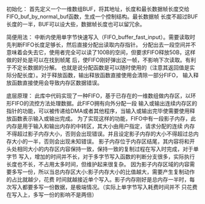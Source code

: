 初始化：
        首先定义一个一维数组BUF，将其地址，长度和最长数据帧长度交给FIFO_buf_by_normal_buf函数，生成一个控制结构。最长数据帧
    长度不超过BUF长度的一半，BUF可以设大些，数据帧长度也可以留冗余。

简便用法：
        中断内使用单字节快速写入（FIFO_buffer_fast_input）。需要读取时先判断FIFO长度足够长，然后直接分配出读取内存指针。
        分配出去一段空间并不意味着会失去它，使用者完全可以读了100B的空间，但要求FIFO释放50B，这样做的好处是可以在找到帧尾
    后，使FIFO刚好弹出这一帧，不影响下次读取。有利于不定长数据的分解。
        也就是说分配函数是可以随时使用的（注意其返回值是实际分配长度）。对于释放函数，输出释放函数直接使用会清除一部分FIFO，
    输入释放函数直接使用会导致内存区数据错误。

底层原理：
        此库中代码实现了一种FIFO，基于已存在的一维数组做内存区，以环形FIFO的流控方法处理数据。此FIFO拥有向外分配一段
    输入或输出连续内存区的指针的功能，可以被传递给DMA或者其他程序，当输入或输出完毕使需要使用释放函数表示输入或输出完成。
        为了实现这样的功能，FIFO中有一段影子内存，此内存是用于输入和输出内存的中转区，其大小由用户指定，请求分配的连续
    内存不得超过影子内存大小，否则会出现错误。并且设定影子内存的大小不得超过总内存大小的一半，否则会出现未知错误。
        影子内存位于内存区结尾，其内容将和开头处相同大小的内存区内容保持一致，保持一致的复制过程在写入时完成，对于单字节
    写入，增加的时间并不长，对于多字节写入函数的判断分支很多，实际执行长度也不长，不占用太多时间，但维护起来很复杂。
        因为影子内存区域的内容需要多写一份，所以当总内存区大小:影子内存大小的比值越大，需要产生复制动作的占比就越少，花费
    时间就越接近单个写入。影子内存刚好是总内存一半时，每次写入都要多写一份数据，是极端情况。（实际上单字节写入耗费时间并不
    只花费在写入上，多写一份的影响不是两倍）
